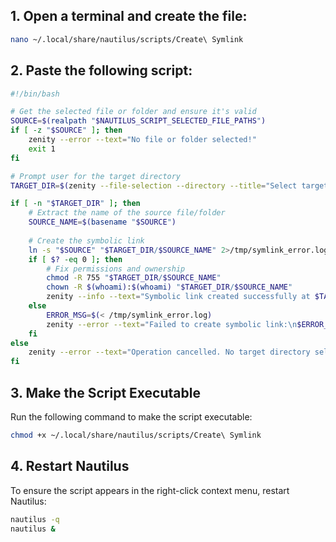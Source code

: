 ## 1. Open a terminal and create the file:
```bash
nano ~/.local/share/nautilus/scripts/Create\ Symlink
```
## 2. Paste the following script:
```bash
#!/bin/bash

# Get the selected file or folder and ensure it's valid
SOURCE=$(realpath "$NAUTILUS_SCRIPT_SELECTED_FILE_PATHS")
if [ -z "$SOURCE" ]; then
    zenity --error --text="No file or folder selected!"
    exit 1
fi

# Prompt user for the target directory
TARGET_DIR=$(zenity --file-selection --directory --title="Select target directory for the symlink")

if [ -n "$TARGET_DIR" ]; then
    # Extract the name of the source file/folder
    SOURCE_NAME=$(basename "$SOURCE")
    
    # Create the symbolic link
    ln -s "$SOURCE" "$TARGET_DIR/$SOURCE_NAME" 2>/tmp/symlink_error.log
    if [ $? -eq 0 ]; then
        # Fix permissions and ownership
        chmod -R 755 "$TARGET_DIR/$SOURCE_NAME"
        chown -R $(whoami):$(whoami) "$TARGET_DIR/$SOURCE_NAME"
        zenity --info --text="Symbolic link created successfully at $TARGET_DIR/$SOURCE_NAME"
    else
        ERROR_MSG=$(< /tmp/symlink_error.log)
        zenity --error --text="Failed to create symbolic link:\n$ERROR_MSG"
    fi
else
    zenity --error --text="Operation cancelled. No target directory selected."
fi
```
## 3. Make the Script Executable
Run the following command to make the script executable:
```bash
chmod +x ~/.local/share/nautilus/scripts/Create\ Symlink
```
## 4. Restart Nautilus
To ensure the script appears in the right-click context menu, restart Nautilus:

```bash
nautilus -q
nautilus &
```
